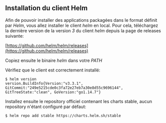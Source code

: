 ## Installation du client Helm

Afin de pouvoir installer des applications packagées dans le format définit par _Helm_, vous allez installer le client _helm_ en local. Pour cela, téléchargez la dernière version de la version _3_ du client _helm_ depuis la page de releases suivante:

[https://github.com/helm/helm/releases](https://github.com/helm/helm/releases)

Copiez ensuite le binaire _helm_ dans votre _PATH_

Vérifiez que le client est correctement installé:

```
$ helm version
version.BuildInfo{Version:"v3.3.1", GitCommit:"249e5215cde0c3fa72e27eb7a30e8d55c9696144", GitTreeState:"clean", GoVersion:"go1.14.7"}
```

Installez ensuite le repository officiel contenant les charts stable, aucun repository n'étant configuré par défaut:

```
$ helm repo add stable https://charts.helm.sh/stable
```
